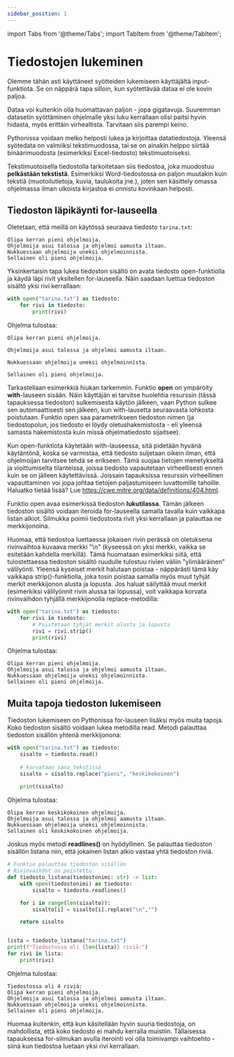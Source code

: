 ```yaml
---
sidebar_position: 1
---
```

import Tabs from '@theme/Tabs';
import TabItem from '@theme/TabItem';


# Tiedostojen lukeminen

Olemme tähän asti käyttäneet syötteiden lukemiseen käyttäjältä input-funktiota. Se on näppärä tapa silloin, kun syötettävää dataa ei ole kovin paljoa.

Dataa voi kuitenkin olla huomattavan paljon - jopa gigatavuja. Suuremman datasetin syöttäminen ohjelmalle yksi luku kerrallaan olisi paitsi hyvin hidasta, myös erittäin virhealtista. Tarvitaan siis parempi keino.

Pythonissa voidaan melko helposti lukea ja kirjoittaa datatiedostoja. Yleensä syötedata on valmiiksi tekstimuodossa, tai se on ainakin helppo siirtää binäärimuodosta (esimerkiksi Excel-tiedosto) tekstimuotoiseksi.

Tekstimuotoisella tiedostolla tarkoitetaan siis tiedostoa, joka muodostuu **pelkästään tekstistä**. Esimerkiksi Word-tiedostossa on paljon muutakin kuin tekstiä (muotoilutietoja, kuvia, taulukoita jne.), joten sen käsittely omassa ohjelmassa ilman ulkoista kirjastoa ei onnistu kovinkaan helposti.

## Tiedoston läpikäynti for-lauseella

Oletetaan, että meillä on käytössä seuraava tiedosto `tarina.txt`:

``` 
Olipa kerran pieni ohjelmoija.
Ohjelmoija asui talossa ja ohjelmoi aamusta iltaan.
Nukkuessaan ohjelmoija uneksi ohjelmoinnista.
Sellainen oli pieni ohjelmoija.
 ```

Yksinkertaisin tapa lukea tiedoston sisältö on avata tiedosto open-funktiolla ja käydä läpi rivit yksitellen for-lauseella. Näin saadaan luettua tiedoston sisältö yksi rivi kerrallaan:

```python 
with open("tarina.txt") as tiedosto:
    for rivi in tiedosto:
        print(rivi)
 ```

Ohjelma tulostaa:
```
Olipa kerran pieni ohjelmoija.

Ohjelmoija asui talossa ja ohjelmoi aamusta iltaan.

Nukkuessaan ohjelmoija uneksi ohjelmoinnista.

Sellainen oli pieni ohjelmoija.
 ```

Tarkastellaan esimerkkiä hiukan tarkemmin. Funktio **open** on ympäröity **with**-lauseen sisään. Näin käyttäjän ei tarvitse huolehtia resurssin (tässä tapauksessa tiedoston) sulkemisesta käytön jälkeen, vaan Python sulkee sen automaattisesti sen jälkeen, kun with-lausetta seuraavasta lohkosta poistutaan. Funktio open saa parametrikseen tiedoston nimen (ja tiedostopolun, jos tiedosto ei löydy oletushakemistosta - eli yleensä samasta hakemistosta kuin missä ohjelmatiedosto sijaitsee).

Kun open-funktiota käytetään with-lauseessa, sitä pidetään hyvänä käytäntönä, koska se varmistaa, että tiedosto suljetaan oikein ilman, että ohjelmoijan tarvitsee tehdä se erikseen. Tämä suojaa tietojen menetykseltä ja vioittumiselta tilanteissa, joissa tiedosto vapautetaan virheellisesti ennen kuin se on jälleen käytettävissä. Joissain tapauksissa resurssin virheellinen vapauttaminen voi jopa johtaa tietojen paljastumiseen luvattomille tahoille. Haluatko tietää lisää? Lue https://cwe.mitre.org/data/definitions/404.html.

Funktio open avaa esimerkissä tiedoston **lukutilassa**. Tämän jälkeen tiedoston sisältö voidaan iteroida for-lauseella samalla tavalla kuin vaikkapa listan alkiot. Silmukka poimii tiedostosta rivit yksi kerrallaan ja palauttaa ne merkkijonoina.

Huomaa, että tiedostoa luettaessa jokaisen rivin perässä on oletuksena rivinvaihtoa kuvaava merkki "\n" (kyseessä on yksi merkki, vaikka se esitetään kahdella merkillä). Tämä huomataan esimerkiksi siitä, että tulostettaessa tiedoston sisältö ruudulle tulostuu rivien väliin "ylimääräinen" välilyönti. Yleensä kyseiset merkit halutaan poistaa - näppärästi tämä käy vaikkapa strip()-funktiolla, joka tosin poistaa samalla myös muut tyhjät merkit merkkijonon alusta ja lopusta. Jos haluat säilyttää muut merkit (esimerkiksi välilyönnit rivin alussa tai lopussa), voit vaikkapa korvata rivinvaihdon tyhjällä merkkijonolla replace-metodilla:

```python 
with open("tarina.txt") as tiedosto:
    for rivi in tiedosto:
        # Poistetaan tyhjät merkit alusta ja lopusta
        rivi = rivi.strip()
        print(rivi)
 ```

Ohjelma tulostaa:
```
Olipa kerran pieni ohjelmoija.
Ohjelmoija asui talossa ja ohjelmoi aamusta iltaan.
Nukkuessaan ohjelmoija uneksi ohjelmoinnista.
Sellainen oli pieni ohjelmoija.
 ```

## Muita tapoja tiedoston lukemiseen

Tiedoston lukemiseen on Pythonissa for-lauseen lisäksi myös muita tapoja. Koko tiedoston sisältö voidaan lukea metodilla read. Metodi palauttaa tiedoston sisällön yhtenä merkkijonona:

```python 
with open("tarina.txt") as tiedosto:
    sisalto = tiedosto.read()
    
    # korvataan sana tekstissä
    sisalto = sisalto.replace("pieni", "keskikokoinen")
    
    print(sisalto)
 ```

Ohjelma tulostaa:
```
Olipa kerran keskikokoinen ohjelmoija.
Ohjelmoija asui talossa ja ohjelmoi aamusta iltaan.
Nukkuessaan ohjelmoija uneksi ohjelmoinnista.
Sellainen oli keskikokoinen ohjelmoija.
 ```

Joskus myös metodi **readlines()** on hyödyllinen. Se palauttaa tiedoston sisällön listana niin, että jokainen listan alkio vastaa yhtä tiedoston riviä.

```python 
# Funktio palauttaa tiedoston sisällön
# Rivinvaihdot on poistettu
def tiedosto_listana(tiedostonimi: str) -> list:
    with open(tiedostonimi) as tiedosto:
        sisalto = tiedosto.readlines()

    for i in range(len(sisalto)):
        sisalto[i] = sisalto[i].replace("\n","")

    return sisalto


lista = tiedosto_listana("tarina.txt")
print(f"Tiedostossa oli {len(lista)} riviä:")
for rivi in lista:
    print(rivi)
 ```

Ohjelma tulostaa:
``` 
Tiedostossa oli 4 riviä:
Olipa kerran pieni ohjelmoija.
Ohjelmoija asui talossa ja ohjelmoi aamusta iltaan.
Nukkuessaan ohjelmoija uneksi ohjelmoinnista.
Sellainen oli pieni ohjelmoija.
 ```

Huomaa kuitenkin, että kun käsitellään hyvin suuria tiedostoja, on mahdollista, että koko tiedosto ei mahdu kerralla muistiin. Tällaisessa tapauksessa for-silmukan avulla iterointi voi olla toimivampi vaihtoehto - siinä kun tiedostoa luetaan yksi rivi kerrallaan.